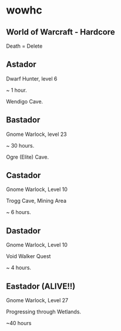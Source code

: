 # wowhc
## World of Warcraft - Hardcore

Death = Delete



## Astador

Dwarf Hunter, level 6

~ 1 hour.

Wendigo Cave.


## Bastador

Gnome Warlock, level 23

~ 30 hours.

Ogre (Elite) Cave.

## Castador

Gnome Warlock, Level 10

Trogg Cave, Mining Area

~ 6 hours.

## Dastador

Gnome Warlock, Level 10

Void Walker Quest

~ 4 hours.


## Eastador (ALIVE!!)

Gnome Warlock, Level 27

Progressing through Wetlands.

~40 hours
